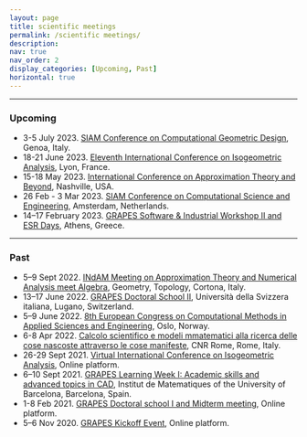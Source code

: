 ```yaml
---
layout: page
title: scientific meetings
permalink: /scientific meetings/
description: 
nav: true
nav_order: 2
display_categories: [Upcoming, Past]
horizontal: true
---
```

***

### Upcoming
<ul>
	<li> 3-5 July 2023. <a href="https://www.siam.org/conferences/cm/conference/gd23"> SIAM Conference on Computational Geometric Design</a>, Genoa, Italy.</li>
	<li> 18-21 June 2023. <a href="https://iga2023.sciencesconf.org/"> Eleventh International Conference on Isogeometric Analysis</a>, Lyon, France.</li>
	<li> 15-18 May 2023. <a href="https://my.vanderbilt.edu/nashville2023/"> International Conference on Approximation Theory and Beyond</a>, Nashville, USA. </li>
	<li> 26 Feb - 3 Mar 2023. <a href="https://www.siam.org/conferences/cm/conference/cse23"> SIAM Conference on Computational Science and Engineering</a>, Amsterdam, Netherlands. </li>
	<li> 14–17 February 2023. <a href="http://grapes-network.eu/event/software-industrial-workshop-ii-and-esr-days/"> GRAPES Software & Industrial Workshop II and ESR Days</a>, Athens, Greece.</li>
</ul>

***
### Past

<ul>
	<li>5–9 Sept 2022. <a href="https://sites.google.com/view/splinescortona2022/"> INdAM Meeting on Approximation Theory and Numerical Analysis meet Algebra</a>, Geometry, Topology, Cortona, Italy. </li>
	<li>13–17 June 2022. <a href="http://grapes-network.eu/event/doctoral-school-ii/"> GRAPES Doctoral School II</a>, Università della Svizzera italiana, Lugano, Switzerland. </li>
	<li>5–9 June 2022. <a href="https://www.eccomas2022.org/frontal/introduction.asp"> 8th European Congress on Computational Methods in Applied Sciences and Engineering</a>, Oslo, Norway. </li>
	<li>6-8 Apr 2022. <a href="https://www1.mat.uniroma1.it/ricerca/convegni/2022/CS2022/info.html#program"> Calcolo scientifico e modeli mmatematici alla ricerca delle cose nascoste attraverso le cose manifeste</a>, CNR Rome, Rome, Italy. </li>
	<li>26-29 Sept 2021. <a href="https://iga2021.sciencesconf.org/"> Virtual International Conference on Isogeometric Analysis</a>, Online platform. </li>
	<li>6–10 Sept 2021. <a href="http://grapes-network.eu/event/learning-week1/"> GRAPES Learning Week I: Academic skills and advanced topics in CAD</a>, Institut de Matematiques of the University of Barcelona, Barcelona, Spain. </li>
	<li>1-8 Feb 2021. <a href="http://grapes-network.eu/event/doctoral-school-i-midterm-meeting/"> GRAPES Doctoral school I and Midterm meeting</a>, Online platform. </li>
	<li>5–6 Nov 2020. <a href="http://grapes-network.eu/event/kickoff-recruiting-event-rome/"> GRAPES Kickoff Event</a>, Online platform. </li>
</ul>

